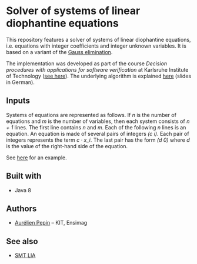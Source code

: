 # Solver of systems of linear diophantine equations

This repository features a solver of systems of linear diophantine equations, i.e. equations with integer coefficients and integer unknown variables.
It is based on a variant of the [Gauss elimination](https://en.wikipedia.org/wiki/Gaussian_elimination).

The implementation was developed as part of the course *Decision procedures with applications for software
verification* at Karlsruhe Institute of Technology ([see here](http://verialg.iti.kit.edu/685.php)). The underlying algorithm is
explained [here](http://verialg.iti.kit.edu/download/EAS-2018-11-07.pdf) (slides in German).

## Inputs

Systems of equations are represented as follows. If *n* is the number of equations and *m* is the number of variables, then each system
consists of *n + 1* lines. The first line contains *n* and *m*. Each of the following *n* lines is an equation. An equation is made
of several pairs of integers *(c i)*. Each pair of integers represents the term *c · x_i*. The last pair has the form *(d 0)* where *d*
is the value of the right-hand side of the equation.

See [here](http://verialg.iti.kit.edu/download/EAS-AB-2.pdf) for an example.

## Built with

* Java 8

## Authors

* [Aurélien Pepin](https:///github.com/aurelienpepin) – KIT, Ensimag

## See also

* [SMT LIA](http://smtlib.cs.uiowa.edu/logics-all.shtml#LIA)
